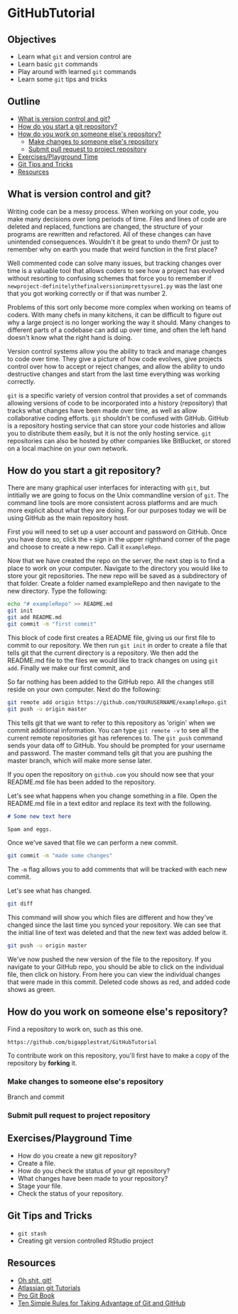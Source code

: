 # GitHubTutorial

## Objectives

- Learn what `git` and version control are
- Learn basic `git` commands
- Play around with learned `git` commands
- Learn some `git` tips and tricks

## Outline

- [What is version control and git?](#what-is-version-control-and-git)
- [How do you start a git repository?](#how-do-you-start-a-git-repository)
- [How do you work on someone else's repository?](#how-do-you-work-on-someone-elses-repository)
  - [Make changes to someone else's repository](#make-changes-to-someone-elses-repository)
  - [Submit pull request to project repository](#submit-pull-request-to-project-repository)
- [Exercises/Playground Time](#exercisesplayground-time)
- [Git Tips and Tricks](#git-tips-and-tricks)
- [Resources](#resources)

## What is version control and git?

Writing code can be a messy process. When working on your code, you make many decisions over long periods of time. Files and lines of code are deleted and replaced, functions are changed, the structure of your programs are rewritten and refactored. All of these changes can have unintended consequences. Wouldn't it be great to undo them? Or just to remember why on earth you made that weird function in the first place?

Well commented code can solve many issues, but tracking changes over time is a valuable tool that allows coders to see how a project has evolved without resorting to confusing schemes that force you to remember if `newproject-definitelythefinalversionimprettysure1.py` was the last one that you got working correctly or if that was number 2.

Problems of this sort only become more complex when working on teams of coders. With many chefs in many kitchens, it can be difficult to figure out why a large project is no longer working the way it should. Many changes to different parts of a codebase can add up over time, and often the left hand doesn't know what the right hand is doing.

Version control systems allow you the ability to track and manage changes to code over time. They give a picture of how code evolves, give projects control over how to accept or reject changes, and allow the ability to undo destructive changes and start from the last time everything was working correctly.

`git` is a specific variety of version control that provides a set of commands allowing versions of code to be incorporated into a history (repository) that tracks what changes have been made over time, as well as allow collaborative coding efforts. `git` shouldn't be confused with GitHub. GitHub is a repository hosting service that can store your code histories and allow you to distribute them easily, but it is not the only hosting service. `git` repositories can also be hosted by other companies like BitBucket, or stored on a local machine on your own network.

## How do you start a git repository?

There are many graphical user interfaces for interacting with `git`, but intitially we are going to focus on the Unix commandline version of `git`. The command line tools are more consistent across platforms and are much more explicit about what they are doing. For our purposes today we will be using GitHub as the main repository host.

First you will need to set up a user account and password on GitHub. Once you have done so, click the `+` sign in the upper righthand corner of the page and choose to create a new repo. Call it `exampleRepo`.

Now that we have created the repo on the server, the next step is to find a place to work on your computer. Navigate to the directory you would like to store your git repositories. The new repo will be saved as a subdirectory of that folder. Create a folder named exampleRepo and then navigate to the new directory. Type the following:

```sh
echo "# exampleRepo" >> README.md
git init
git add README.md
git commit -m "first commit"
```

This block of code first creates a README file, giving us our first file to commit to our repository. We then run `git init` in order to create a file that tells git that the current directory is a repository. We then add the README.md file to the files we would like to track changes on using `git add`. Finally we make our first commit, and 

So far nothing has been added to the GitHub repo. All the changes still reside on your own computer. Next do the following:

```sh
git remote add origin https://github.com/YOURUSERNAME/exampleRepo.git
git push -u origin master
```

This tells git that we want to refer to this repository as 'origin' when we commit additional information. You can type `git remote -v` to see all the current remote repositories git has references to. The `git push` command sends your data off to GitHub. You should be prompted for your username and password. The master command tells git that you are pushing the master branch, which will make more sense later.

If you open the repository on `github.com` you should now see that your README.md file has been added to the repository. 

Let's see what happens when you change something in a file. Open the README.md file in a text editor and replace its text with the following.

```markdown
# Some new text here

Spam and eggs.
```

Once we've saved that file we can perform a new commit.

```sh
git commit -m "made some changes"
```

The `-m` flag allows you to add comments that will be tracked with each new commit.

Let's see what has changed.

```sh
git diff
```

This command will show you which files are different and how they've changed since the last time you synced your repository. We can see that the initial line of text was deleted and that the new text was added below it.

```sh
git push -u origin master
```

We've now pushed the new version of the file to the repository. If you navigate to your GitHub repo, you should be able to click on the individual file, then click on history. From here you can view the individual changes that were made in this commit. Deleted code shows as red, and added code shows as green.

## How do you work on someone else's repository?

Find a repository to work on, such as this one.

```
https://github.com/bigapplestrat/GitHubTutorial
```

To contribute work on this repository, you'll first have to make a copy of the
repository by **forking** it.

### Make changes to someone else's repository

Branch and commit

### Submit pull request to project repository

## Exercises/Playground Time

- How do you create a new git repository?
- Create a file.
- How do you check the status of your git repository?
- What changes have been made to your repository?
- Stage your file.
- Check the status of your repository.

## Git Tips and Tricks

- `git stash`
- Creating git version controlled RStudio project

## Resources

- [Oh shit, git!](http://ohshitgit.com/)
- [Atlassian git Tutorials](https://www.atlassian.com/git/tutorials/)
- [Pro Git Book](https://git-scm.com/book/en/v2)
- [Ten Simple Rules for Taking Advantage of Git and GitHub](http://dx.doi.org/10.1371/journal.pcbi.1004947)
